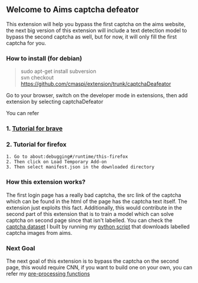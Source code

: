 ## Welcome to Aims captcha defeator

This extension will help you bypass the first captcha on the aims website, the next big version of this extension will include a text detection model to bypass the second captcha as well, but for now, it will only fill the first captcha for you.

### How to install (for debian)
> sudo apt-get install subversion     
> svn checkout https://github.com/cmaspi/extension/trunk/captchaDeafeator  

Go to your browser, switch on the developer mode in extensions, then add extension by selecting captchaDefeator

You can refer 
### 1. [Tutorial for brave](https://github.com/cmaspi/extension/blob/main/captchaDefeator/tutorials/brave_tutorial.pdf)
### 2. Tutorial for firefox
    1. Go to about:debugging#/runtime/this-firefox
    2. Then click on Load Temporary Add-on
    3. Then select manifest.json in the downloaded directory


### How this extension works?
The first login page has a really bad captcha, the src link of the captcha which can be found in the html of the page has the captcha text itself. The extension just exploits this fact. Additionally, this would contribute in the second part of this extension that is to train a model which can solve captcha on second page since that isn't labelled. You can check the [captcha dataset](https://github.com/cmaspi/extension/tree/main/dos/images) I built by running my [python script](https://github.com/cmaspi/extension/blob/main/dos/getImage.py) that downloads labelled captcha images from aims.
### Next Goal
The next goal of this extension is to bypass the captcha on the second page, this would require CNN, if you want to build one on your own, you can refer my [pre-processing functions](https://github.com/cmaspi/extension/blob/main/initial_phase/total.py)


